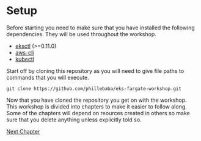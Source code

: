 # Setup
Before starting you need to make sure that you have installed the following dependencies. They will be used throughout the workshop.
* [eksctl](https://github.com/weaveworks/eksctl/releases) (>=0.11.0)
* [aws-cli](https://docs.aws.amazon.com/cli/latest/userguide/install-cliv1.html)
* [kubectl](https://v1-13.docs.kubernetes.io/docs/tasks/tools/install-kubectl/#install-kubectl)

Start off by cloning this repository as you will need to give file paths to commands that you will execute.
```shell
git clone https://github.com/phillebaba/eks-fargate-workshop.git
```

Now that you have cloned the repository you get on with the workshop. This workshop is divided into chapters to make it easier to follow along. Some of the chapters will depend on reources created in others so make sure that you delete anything unless explicitly told so.

[Next Chapter](../1_new_cluster)

